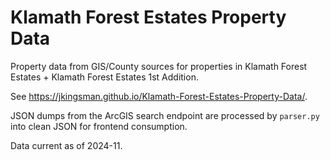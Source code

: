 # Klamath Forest Estates Property Data

Property data from GIS/County sources for properties in Klamath Forest Estates + Klamath Forest Estates 1st Addition.

See https://jkingsman.github.io/Klamath-Forest-Estates-Property-Data/.

JSON dumps from the ArcGIS search endpoint are processed by `parser.py` into clean JSON for frontend consumption.

Data current as of 2024-11.
